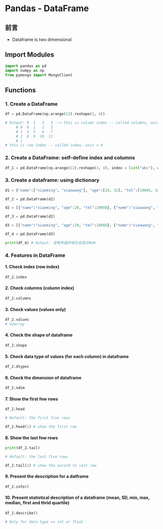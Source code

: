 # Pandas - DataFrame

## 前言
- Dataframe is two dimensional 
  
## Import Modules
```python
import pandas as pd 
import numpy as np
from pymongo import MongoClient
```

## Functions
### 1. Create a DataFrame
```python
df = pd.DataFrame(np.arange(12).reshape(3, 4))

# Output: 0  1   2   3 --> this is column index -- called columns, axis = 1
     # 0  0  1   2   3
     # 1  4  5   6   7
     # 2  8  9  10  11
     # |
# this is row index -- called index, axis = 0
```
### 2. Create a DataFrame: self-define index and columns 
```python
df_1 = pd.DataFrame(np.arange(12).reshape(3, 4), index = list("abc"), columns = list("wxyz"))
```

### 3. Create a dataframe: using dictionary 
```python
d1 = {"name":["xiaoming", "xiaowang"], "age":[20, 32], "tel":[10086, 10010]}

df_2 = pd.DataFrame(d1)
```
```python
d2 = [{"name":"xiaoming", "age":20, "tel":10086}, {"name":"xiaowang", "age":32, "tel":10010}, {"name":"xiaohe", "age":22, "tel":10099}]

df_3 = pd.DataFrame(d2)
```
```python
d3 = [{"name":"xiaoming", "age":20, "tel":10086}, {"name":"xiaowang", "age":32, "tel":10010}, {"name":"xiaohe", "age":22}]

df_4 = pd.DataFrame(d3)

print(df_4) # Output: 没有传值的地方会显示NaN
```

### 4.  Features in DataFrame
#### 1. Check index (row index)
```python
df_2.index
```

#### 2. Check columns (column index)
```python
df_2.columns
```

#### 3. Check values (values only)
```python
df_2.values 
# ndarray
```
#### 4. Check the shape of dataframe
```python
df_2.shape
```

#### 5. Check data type of values (for each column) in dataframe
```python
df_2.dtypes
```
#### 6. Check the dimension of dataframe
```python
df_2.ndim
```
#### 7. Show the first few rows
```python
df_2.head

# Default: the first five rows 
```
```python
df_2.head(1) # show the first row
```

#### 8. Show the last few rows
```python
print(df_2.tail)

# default: the last five rows 
```
```python
df_2.tail(2) # show the second to last row
```

#### 9. Present the description for a datframe 
```python
df_2.info()
```
#### 10. Present statistical description of a dataframe (mean, SD, min, max, median, first and thrid quartile)
```python
df_2.describe()

# Only for data type == int or float 
```

